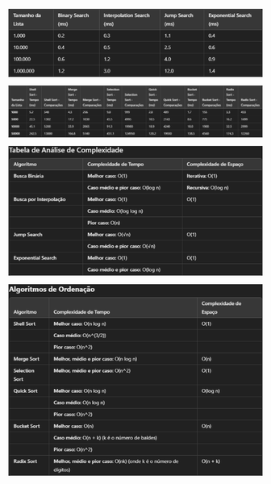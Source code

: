 ![comparativa dos tempos de execução de Binary Search, Interpolation Search, Jump Search e Exponential Search](image1.png)

![Comparação de Algoritmos de Ordenação](image2.png)

![Análise de Complexidade](image3.png)

![Algoritmos de Ordenação](image4.png)


